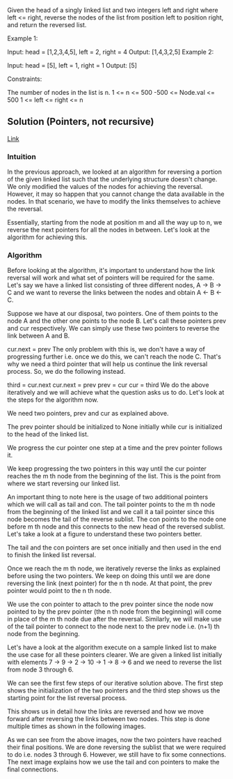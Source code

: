 Given the head of a singly linked list and two integers left and right where left <= right, reverse the nodes of the list from position left to position right, and return the reversed list.

 

Example 1:


Input: head = [1,2,3,4,5], left = 2, right = 4
Output: [1,4,3,2,5]
Example 2:

Input: head = [5], left = 1, right = 1
Output: [5]
 

Constraints:

The number of nodes in the list is n.
1 <= n <= 500
-500 <= Node.val <= 500
1 <= left <= right <= n


## Solution (Pointers, not recursive)
[Link](https://leetcode.com/problems/reverse-linked-list-ii/editorial/#approach-2-iterative-link-reversal)

### Intuition

In the previous approach, we looked at an algorithm for reversing a portion of the given linked list such that the underlying structure doesn't change. We only modified the values of the nodes for achieving the reversal. However, it may so happen that you cannot change the data available in the nodes. In that scenario, we have to modify the links themselves to achieve the reversal.

Essentially, starting from the node at position m and all the way up to n, we reverse the next pointers for all the nodes in between. Let's look at the algorithm for achieving this.

### Algorithm

Before looking at the algorithm, it's important to understand how the link reversal will work and what set of pointers will be required for the same. Let's say we have a linked list consisting of three different nodes, A → B → C and we want to reverse the links between the nodes and obtain A ← B ← C.

Suppose we have at our disposal, two pointers. One of them points to the node A and the other one points to the node B. Let's call these pointers prev and cur respectively. We can simply use these two pointers to reverse the link between A and B.

cur.next = prev
The only problem with this is, we don't have a way of progressing further i.e. once we do this, we can't reach the node C. That's why we need a third pointer that will help us continue the link reversal process. So, we do the following instead.

third = cur.next
cur.next = prev
prev = cur
cur = third
We do the above iteratively and we will achieve what the question asks us to do. Let's look at the steps for the algorithm now.

We need two pointers, prev and cur as explained above.

The prev pointer should be initialized to None initially while cur is initialized to the head of the linked list.

We progress the cur pointer one step at a time and the prev pointer follows it.

We keep progressing the two pointers in this way until the cur pointer reaches the m 
th
  node from the beginning of the list. This is the point from where we start reversing our linked list.

An important thing to note here is the usage of two additional pointers which we will call as tail and con. The tail pointer points to the m 
th
  node from the beginning of the linked list and we call it a tail pointer since this node becomes the tail of the reverse sublist. The con points to the node one before m 
th
  node and this connects to the new head of the reversed sublist. Let's take a look at a figure to understand these two pointers better.


The tail and the con pointers are set once initially and then used in the end to finish the linked list reversal.

Once we reach the m 
th
  node, we iteratively reverse the links as explained before using the two pointers. We keep on doing this until we are done reversing the link (next pointer) for the n 
th
  node. At that point, the prev pointer would point to the n 
th
  node.

We use the con pointer to attach to the prev pointer since the node now pointed to by the prev pointer (the n 
th
  node from the beginning) will come in place of the m 
th
  node due after the reversal. Similarly, we will make use of the tail pointer to connect to the node next to the prev node i.e. (n+1) 
th
  node from the beginning.

Let's have a look at the algorithm execute on a sample linked list to make the use case for all these pointers clearer. We are given a linked list initially with elements 7 → 9 → 2 → 10 → 1 → 8 → 6 and we need to reverse the list from node 3 through 6.


We can see the first few steps of our iterative solution above. The first step shows the initialization of the two pointers and the third step shows us the starting point for the list reversal process.


This shows us in detail how the links are reversed and how we move forward after reversing the links between two nodes. This step is done multiple times as shown in the following images.


As we can see from the above images, now the two pointers have reached their final positions. We are done reversing the sublist that we were required to do i.e. nodes 3 through 6. However, we still have to fix some connections. The next image explains how we use the tail and con pointers to make the final connections.

